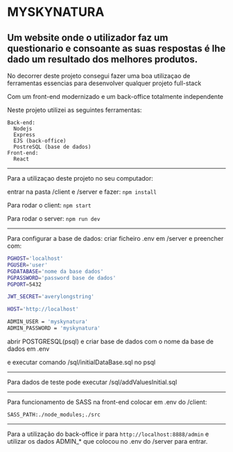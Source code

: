 # MYSKYNATURA 

## Um website onde o utilizador faz um questionario e consoante as suas respostas é lhe dado um resultado dos melhores produtos.

No decorrer deste projeto consegui fazer uma boa utilizaçao de ferramentas essencias para desenvolver qualquer projeto full-stack

Com um front-end modernizado e um back-office totalmente independente

Neste projeto utilizei as seguintes ferramentas:

```
Back-end:
  Nodejs
  Express
  EJS (back-office)
  PostreSQL (base de dados)
Front-end:
  React
```
__________________________________________________________

Para a utilizaçao deste projeto no seu computador:
 
 entrar na pasta /client e /server e fazer:
  ``
   npm install
   ``

Para rodar o client:
  ``
  npm start
  ``

Para rodar o server:
  ``
  npm run dev
  ``
__________________________________________

Para configurar a base de dados:
  criar ficheiro .env em /server e preencher com:
  
  ``` sh
  PGHOST='localhost'
  PGUSER='user'
  PGDATABASE='nome da base dados'
  PGPASSWORD='password base de dados'
  PGPORT=5432

  JWT_SECRET='averylongstring'

  HOST='http://localhost'

  ADMIN_USER = 'myskynatura'
  ADMIN_PASSWORD = 'myskynatura'
  ```

abrir POSTGRESQL(psql) e criar base de dados com o nome da base de dados em .env

e executar comando /sql/initialDataBase.sql no psql

____________________________________________________

Para dados de teste pode executar /sql/addValuesInitial.sql

_______________________________________________________

Para funcionamento de SASS na front-end colocar em .env do /client:

``
SASS_PATH:./node_modules;./src
``

________________________________________________________

Para a  utilização do back-office ir para ``http://localhost:8888/admin``
e utilizar os dados ADMIN_* que colocou no .env do /server para entrar. 